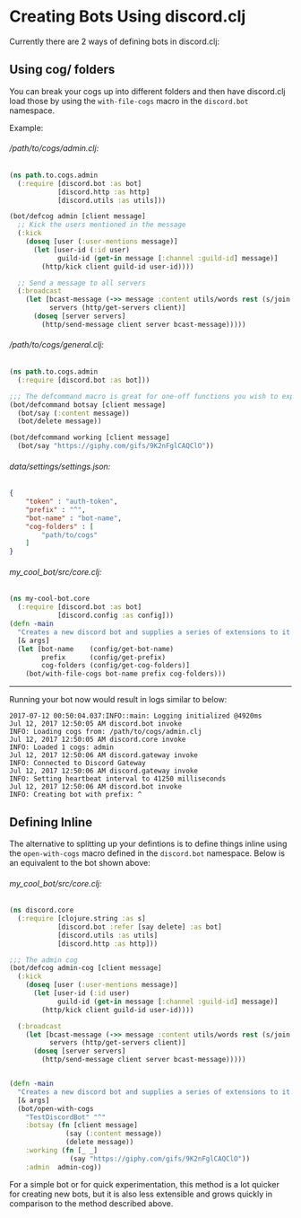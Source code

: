 # Creating Bots Using discord.clj

Currently there are 2 ways of defining bots in discord.clj:

## Using cog/ folders

You can break your cogs up into different folders and then have discord.clj load those by using the
`with-file-cogs` macro in the `discord.bot` namespace.

Example:

###### /path/to/cogs/admin.clj:
```Clojure
(ns path.to.cogs.admin
  (:require [discord.bot :as bot]
            [discord.http :as http]
            [discord.utils :as utils]))

(bot/defcog admin [client message]
  ;; Kick the users mentioned in the message
  (:kick
    (doseq [user (:user-mentions message)]
      (let [user-id (:id user)
            guild-id (get-in message [:channel :guild-id] message)]
        (http/kick client guild-id user-id))))

  ;; Send a message to all servers
  (:broadcast
    (let [bcast-message (->> message :content utils/words rest (s/join " "))
          servers (http/get-servers client)]
      (doseq [server servers]
        (http/send-message client server bcast-message)))))
```

###### /path/to/cogs/general.clj:
```Clojure
(ns path.to.cogs.admin
  (:require [discord.bot :as bot]))

;;; The defcommand macro is great for one-off functions you wish to expose on the bot
(bot/defcommand botsay [client message]
  (bot/say (:content message))
  (bot/delete message))

(bot/defcommand working [client message]
  (bot/say "https://giphy.com/gifs/9K2nFglCAQClO"))
```

###### data/settings/settings.json:
```json
{
    "token" : "auth-token",
    "prefix" : "^",
    "bot-name" : "bot-name",
    "cog-folders" : [
        "path/to/cogs"
    ]
}
```

###### my_cool_bot/src/core.clj:
```Clojure
(ns my-cool-bot.core
  (:require [discord.bot :as bot]
            [discord.config :as config]))
(defn -main
  "Creates a new discord bot and supplies a series of extensions to it."
  [& args]
  (let [bot-name    (config/get-bot-name)
        prefix      (config/get-prefix)
        cog-folders (config/get-cog-folders)]
    (bot/with-file-cogs bot-name prefix cog-folders)))
```
---
Running your bot now would result in logs similar to below:
```
2017-07-12 00:50:04.037:INFO::main: Logging initialized @4920ms
Jul 12, 2017 12:50:05 AM discord.bot invoke
INFO: Loading cogs from: /path/to/cogs/admin.clj
Jul 12, 2017 12:50:05 AM discord.core invoke
INFO: Loaded 1 cogs: admin
Jul 12, 2017 12:50:06 AM discord.gateway invoke
INFO: Connected to Discord Gateway
Jul 12, 2017 12:50:06 AM discord.gateway invoke
INFO: Setting heartbeat interval to 41250 milliseconds
Jul 12, 2017 12:50:06 AM discord.bot invoke
INFO: Creating bot with prefix: ^
```

## Defining Inline

The alternative to splitting up your defintions is to define things inline using the
`open-with-cogs` macro defined in the `discord.bot` namespace. Below is an equivalent to the bot
shown above:

###### my_cool_bot/src/core.clj:

```Clojure
(ns discord.core
  (:require [clojure.string :as s]
            [discord.bot :refer [say delete] :as bot]
            [discord.utils :as utils]
            [discord.http :as http]))

;;; The admin cog
(bot/defcog admin-cog [client message]
  (:kick
    (doseq [user (:user-mentions message)]
      (let [user-id (:id user)
            guild-id (get-in message [:channel :guild-id] message)]
        (http/kick client guild-id user-id))))

  (:broadcast
    (let [bcast-message (->> message :content utils/words rest (s/join " "))
          servers (http/get-servers client)]
      (doseq [server servers]
        (http/send-message client server bcast-message)))))


(defn -main
  "Creates a new discord bot and supplies a series of extensions to it."
  [& args]
  (bot/open-with-cogs
    "TestDiscordBot" "^"
    :botsay (fn [client message]
              (say (:content message))
              (delete message))
    :working (fn [_ _]
               (say "https://giphy.com/gifs/9K2nFglCAQClO"))
    :admin  admin-cog))
```

For a simple bot or for quick experimentation, this method is a lot quicker for creating new bots,
but it is also less extensible and grows quickly in comparison to the method described above.

